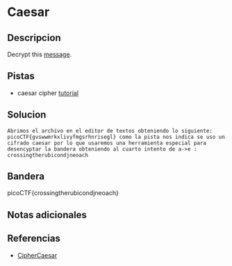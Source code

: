 # Caesar

## Descripcion
Decrypt this [message](https://jupiter.challenges.picoctf.org/static/7d707a443e95054dc4cf30b1d9522ef0/ciphertext).
## Pistas
- caesar cipher [tutorial](https://learncryptography.com/classical-encryption/caesar-cipher)
## Solucion
```
Abrimos el archivo en el editor de textos obteniendo lo siguiente: picoCTF{gvswwmrkxlivyfmgsrhnrisegl} como la pista nos indica se uso un cifrado caesar por lo que usaremos una herramienta especial para desencyptar la bandera obteniendo al cuarto intento de a->e : crossingtherubicondjneoach

```

## Bandera

picoCTF{crossingtherubicondjneoach}

## Notas adicionales

## Referencias
- [CipherCaesar](https://cryptii.com/pipes/caesar-cipher)